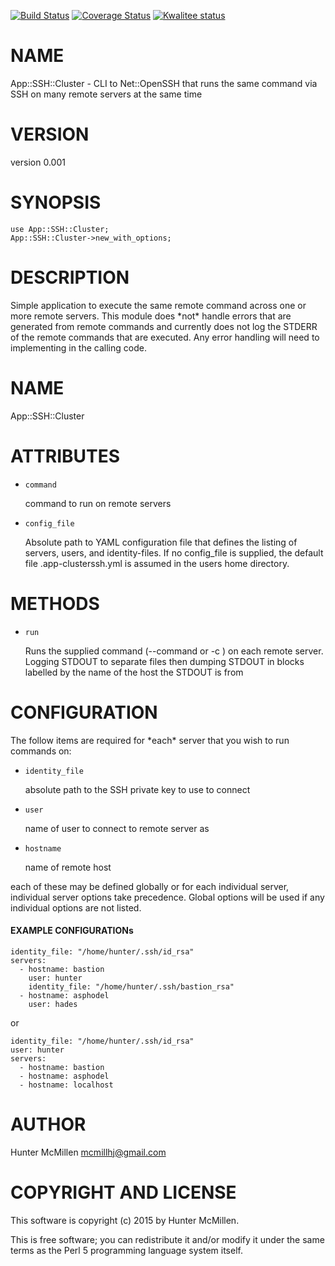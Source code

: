 [![Build Status](https://travis-ci.org/mcmillhj/App-SSH-Cluster.svg?branch=master)](https://travis-ci.org/mcmillhj/App-SSH-Cluster)
[![Coverage Status](https://coveralls.io/repos/mcmillhj/App-SSH-Cluster/badge.png?branch=master)](https://coveralls.io/r/mcmillhj/App-SSH-Cluster?branch=master)
[![Kwalitee status](http://cpants.cpanauthors.org/dist/App-SSH-Cluster.png)](http://cpants.charsbar.org/dist/overview/App-SSH-Cluster)

# NAME

App::SSH::Cluster - CLI to Net::OpenSSH that runs the same command via SSH on many remote servers at the same time

# VERSION

version 0.001

# SYNOPSIS

    use App::SSH::Cluster;
    App::SSH::Cluster->new_with_options;

# DESCRIPTION

Simple application to execute the same remote command across one or more remote servers. This module does \*not\* handle errors that are generated from remote commands and currently does not log the STDERR of the remote commands that are executed. Any error handling will need to implementing in the calling code.

# NAME 

App::SSH::Cluster

# ATTRIBUTES

- `command`

    command to run on remote servers

- `config_file`

    Absolute path to YAML configuration file that defines the listing of servers, users, and identity-files. If no config\_file is supplied, the default file .app-clusterssh.yml is assumed in the users home directory.

# METHODS

- `run`

    Runs the supplied command (--command <command> or -c <command>) on each remote server. Logging STDOUT to separate files then dumping STDOUT in blocks labelled by the name of the host the STDOUT is from 

# CONFIGURATION

The follow items are required for \*each\* server that you wish to run commands on:

- `identity_file` 

    absolute path to the SSH private key to use to connect 

- `user`

    name of user to connect to remote server as

- `hostname`

    name of remote host

each of these may be defined globally or for each individual server, individual server options take precedence. Global options will be used if any individual options are not listed.

#### EXAMPLE CONFIGURATIONs

    identity_file: "/home/hunter/.ssh/id_rsa"  
    servers:
      - hostname: bastion
        user: hunter
        identity_file: "/home/hunter/.ssh/bastion_rsa"
      - hostname: asphodel
        user: hades

or

    identity_file: "/home/hunter/.ssh/id_rsa"
    user: hunter
    servers:                                 
      - hostname: bastion                    
      - hostname: asphodel
      - hostname: localhost

# AUTHOR

Hunter McMillen <mcmillhj@gmail.com>

# COPYRIGHT AND LICENSE

This software is copyright (c) 2015 by Hunter McMillen.

This is free software; you can redistribute it and/or modify it under
the same terms as the Perl 5 programming language system itself.
